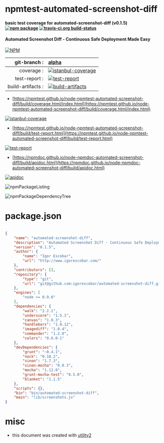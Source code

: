 # npmtest-automated-screenshot-diff

#### basic test coverage for  automated-screenshot-diff (v0.1.5)  [![npm package](https://img.shields.io/npm/v/npmtest-automated-screenshot-diff.svg?style=flat-square)](https://www.npmjs.org/package/npmtest-automated-screenshot-diff) [![travis-ci.org build-status](https://api.travis-ci.org/npmtest/node-npmtest-automated-screenshot-diff.svg)](https://travis-ci.org/npmtest/node-npmtest-automated-screenshot-diff)

#### Automated Screenshot Diff - Continuous Safe Deployment Made Easy

[![NPM](https://nodei.co/npm/automated-screenshot-diff.png?downloads=true&downloadRank=true&stars=true)](https://www.npmjs.com/package/automated-screenshot-diff)

| git-branch : | [alpha](https://github.com/npmtest/node-npmtest-automated-screenshot-diff/tree/alpha)|
|--:|:--|
| coverage : | [![istanbul-coverage](https://npmtest.github.io/node-npmtest-automated-screenshot-diff/build/coverage.badge.svg)](https://npmtest.github.io/node-npmtest-automated-screenshot-diff/build/coverage.html/index.html)|
| test-report : | [![test-report](https://npmtest.github.io/node-npmtest-automated-screenshot-diff/build/test-report.badge.svg)](https://npmtest.github.io/node-npmtest-automated-screenshot-diff/build/test-report.html)|
| build-artifacts : | [![build-artifacts](https://npmtest.github.io/node-npmtest-automated-screenshot-diff/glyphicons_144_folder_open.png)](https://github.com/npmtest/node-npmtest-automated-screenshot-diff/tree/gh-pages/build)|

- [https://npmtest.github.io/node-npmtest-automated-screenshot-diff/build/coverage.html/index.html](https://npmtest.github.io/node-npmtest-automated-screenshot-diff/build/coverage.html/index.html)

[![istanbul-coverage](https://npmtest.github.io/node-npmtest-automated-screenshot-diff/build/screenCapture.buildCi.browser.%252Ftmp%252Fbuild%252Fcoverage.lib.html.png)](https://npmtest.github.io/node-npmtest-automated-screenshot-diff/build/coverage.html/index.html)

- [https://npmtest.github.io/node-npmtest-automated-screenshot-diff/build/test-report.html](https://npmtest.github.io/node-npmtest-automated-screenshot-diff/build/test-report.html)

[![test-report](https://npmtest.github.io/node-npmtest-automated-screenshot-diff/build/screenCapture.buildCi.browser.%252Ftmp%252Fbuild%252Ftest-report.html.png)](https://npmtest.github.io/node-npmtest-automated-screenshot-diff/build/test-report.html)

- [https://npmdoc.github.io/node-npmdoc-automated-screenshot-diff/build/apidoc.html](https://npmdoc.github.io/node-npmdoc-automated-screenshot-diff/build/apidoc.html)

[![apidoc](https://npmdoc.github.io/node-npmdoc-automated-screenshot-diff/build/screenCapture.buildCi.browser.%252Ftmp%252Fbuild%252Fapidoc.html.png)](https://npmdoc.github.io/node-npmdoc-automated-screenshot-diff/build/apidoc.html)

![npmPackageListing](https://npmtest.github.io/node-npmtest-automated-screenshot-diff/build/screenCapture.npmPackageListing.svg)

![npmPackageDependencyTree](https://npmtest.github.io/node-npmtest-automated-screenshot-diff/build/screenCapture.npmPackageDependencyTree.svg)



# package.json

```json

{
    "name": "automated-screenshot-diff",
    "description": "Automated Screenshot Diff - Continuous Safe Deployment Made Easy",
    "version": "0.1.5",
    "author": {
        "name": "Igor Escobar",
        "url": "http://www.igorescobar.com/"
    },
    "contributors": [],
    "repository": {
        "type": "git",
        "url": "git@github.com:igorescobar/automated-screenshot-diff.git"
    },
    "engines": [
        "node >= 0.9.0"
    ],
    "dependencies": {
        "walk": "2.2.1",
        "underscore": "1.5.1",
        "canvas": "1.0.3",
        "handlebars": "1.0.12",
        "imagediff": "1.0.4",
        "commander": "1.2.0",
        "colors": "0.6.0-1"
    },
    "devDependencies": {
        "grunt": "~0.4.1",
        "nock": "0.18.2",
        "sinon": "1.7.3",
        "sinon-mocha": "0.0.3",
        "mocha": "1.12.0",
        "grunt-mocha-test": "0.5.0",
        "blanket": "1.1.5"
    },
    "scripts": {},
    "bin": "bin/automated-screenshot-diff",
    "main": "lib/screenshots.js"
}
```



# misc
- this document was created with [utility2](https://github.com/kaizhu256/node-utility2)
